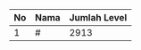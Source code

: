 | No | Nama            | Jumlah Level |
|----|-----------------|--------------|
| 1  | #    |    2913        |
